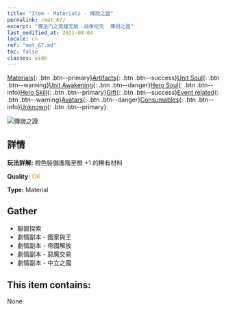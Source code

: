 ```yaml
---
title: "Item - Materials - 傳說之證"
permalink: /mat_67/
excerpt: "魔法门之英雄无敌：战争纪元  傳說之證"
last_modified_at: 2021-08-04
locale: cn
ref: "mat_67.md"
toc: false
classes: wide
---
```

 [Materials](/ItemsCN/){: .btn .btn--primary}[Artifacts](/ItemsCN/Artifacts/){: .btn .btn--success}[Unit Soul](/ItemsCN/UnitSoul/){: .btn .btn--warning}[Unit Awakening](/ItemsCN/UnitAwakening/){: .btn .btn--danger}[Hero Soul](/ItemsCN/HeroSoul/){: .btn .btn--info}[Hero Skill](/ItemsCN/HeroSkill/){: .btn .btn--primary}[Gift](/ItemsCN/Gift/){: .btn .btn--success}[Event related](/ItemsCN/Events/){: .btn .btn--warning}[Avatars](/ItemsCN/Avatars/){: .btn .btn--danger}[Consumables](/ItemsCN/Consumables/){: .btn .btn--info}[Unknown](/ItemsCN/Unknown/){: .btn .btn--primary}

 ![傳說之證](/images/t/i_cailiao_hexin3.png)

## 詳情
 **玩法詳解:** 橙色裝備進階至橙 +1 的稀有材料

 **Quality:** <span style="color: #FF8C00">OK</span>

 **Type:** Material

## Gather

*    聯盟探索 
*    劇情副本 - 國家與王 
*    劇情副本 - 帝國解放 
*    劇情副本 - 惡魔交易 
*    劇情副本 - 中立之國 

## This item contains:

  None

